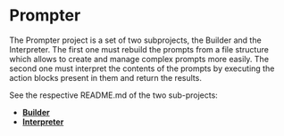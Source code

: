 # Prompter
The Prompter project is a set of two subprojects, the Builder and the Interpreter. The first one must rebuild the prompts from a file structure which allows to create and manage complex prompts more easily. The second one must interpret the contents of the prompts by executing the action blocks present in them and return the results.

See the respective README.md of the two sub-projects:
- [**Builder**](prompter/builder/README.md)
- [**Interpreter**](prompter/interpreter/README.md)
